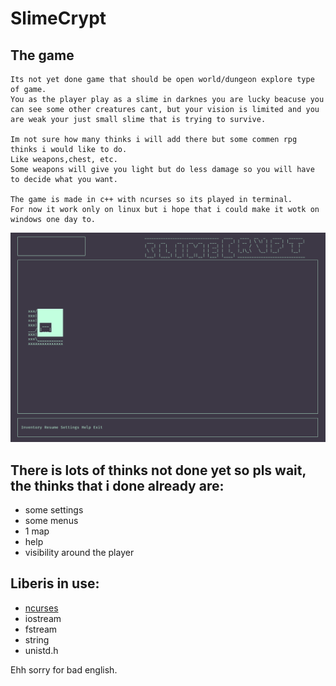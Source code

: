 # SlimeCrypt

## The game
    Its not yet done game that should be open world/dungeon explore type of game.
    You as the player play as a slime in darknes you are lucky beacuse you can see some other creatures cant, but your vision is limited and you are weak your just small slime that is trying to survive.

    Im not sure how many thinks i will add there but some commen rpg thinks i would like to do.
    Like weapons,chest, etc.
    Some weapons will give you light but do less damage so you will have to decide what you want.

    The game is made in c++ with ncurses so its played in terminal.
    For now it work only on linux but i hope that i could make it wotk on windows one day to.

![](https://github.com/Insocz/SlimeCrypt-Game/blob/master/ScreenShot%20of%20the%20game.png)

## There is lots of thinks not done yet so pls wait, the thinks that i done already are:
* some settings
* some menus
* 1 map
* help
* visibility around the player

## Liberis in use:
* [ncurses](https://github.com/mirror/ncurses)
* iostream
* fstream
* string
* unistd.h

Ehh sorry for bad english.